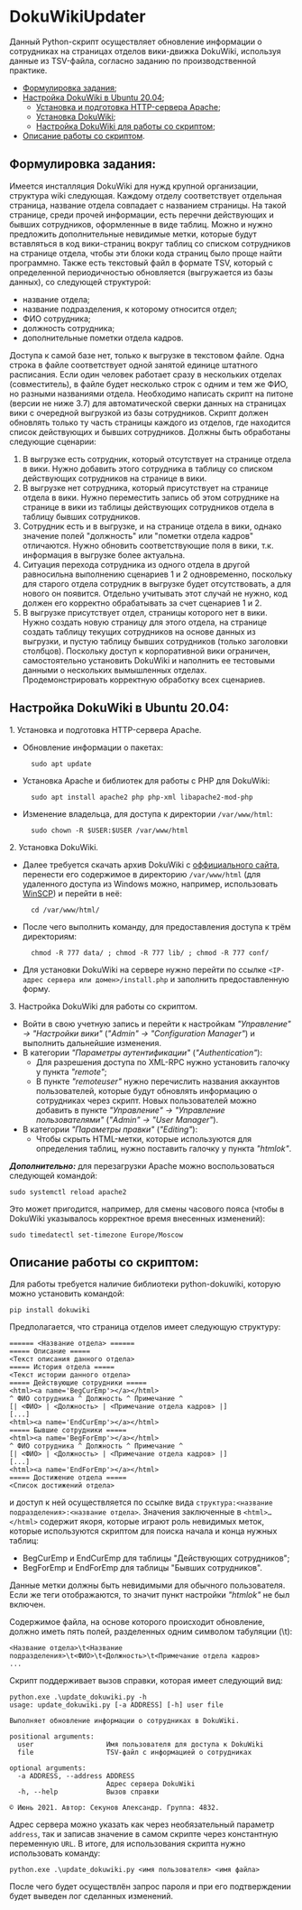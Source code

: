 # DokuWikiUpdater
Данный Python-скрипт осуществляет обновление информации о сотрудниках на страницах отделов вики-движка DokuWiki, используя данные из TSV-файла, согласно заданию по производственной практике.
- [Формулировка задания](#Wording);
- [Настройка DokuWiki в Ubuntu 20.04](#Setting);
    - [Установка и подготовка HTTP-сервера Apache](#Setting1);
    - [Установка DokuWiki](#Setting2);
    - [Настройка DokuWiki для работы со скриптом](#Setting3);
- [Описание работы со скриптом](#Script).

## <a name="Wording"></a> Формулировка задания:
 Имеется инсталляция DokuWiki для нужд крупной организации, структура wiki следующая. Каждому отделу соответствует отдельная страница, название отдела совпадает с названием страницы. На такой странице, среди прочей информации, есть перечни действующих и бывших сотрудников, оформленные в виде таблиц. Можно и нужно предложить дополнительные невидимые метки, которые будут вставляться в код вики-страниц вокруг таблиц со списком сотрудников на странице отдела, чтобы эти блоки кода страниц было проще найти программно.
 Также есть текстовый файл в формате TSV, который с определенной периодичностью обновляется (выгружается из базы данных), со следующей структурой:
- название отдела;
- название подразделения, к которому относится отдел;
- ФИО сотрудника;
- должность сотрудника;
- дополнительные пометки отдела кадров.

Доступа к самой базе нет, только к выгрузке в текстовом файле. Одна строка в файле соответствует одной занятой единице штатного расписания. Если один человек работает сразу в нескольких отделах (совместитель), в файле будет несколько строк с одним и тем же ФИО, но разными названиями отдела.
Необходимо написать скрипт на питоне (версии не ниже 3.7) для автоматической сверки данных на страницах вики с очередной выгрузкой из базы сотрудников. Скрипт должен обновлять только ту часть страницы каждого из отделов, где находится список действующих и бывших сотрудников. Должны быть обработаны следующие сценарии:

1. В выгрузке есть сотрудник, который отсутствует на странице отдела в вики. Нужно добавить этого сотрудника в таблицу со списком действующих сотрудников на странице в вики.
2. В выгрузке нет сотрудника, который присутствует на странице отдела в вики. Нужно переместить запись об этом сотруднике на странице в вики из таблицы действующих сотрудников отдела в таблицу бывших сотрудников.
3. Сотрудник есть и в выгрузке, и на странице отдела в вики, однако значение полей "должность" или "пометки отдела кадров" отличаются. Нужно обновить соответствующие поля в вики, т.к. информация в выгрузке более актуальна.
4. Ситуация перехода сотрудника из одного отдела в другой равносильна выполнению сценариев 1 и 2 одновременно, поскольку для старого отдела сотрудник в выгрузке будет отсутствовать, а для нового он появится. Отдельно учитывать этот случай не нужно, код должен его корректно обрабатывать за счет сценариев 1 и 2.
5. В выгрузке присутствует отдел, страницы которого нет в вики. Нужно создать новую страницу для этого отдела, на странице создать таблицу текущих сотрудников на основе данных из выгрузки, и пустую таблицу бывших сотрудников (только заголовки столбцов).
 Поскольку доступ к корпоративной вики ограничен, самостоятельно установить DokuWiki и наполнить ее тестовыми данными о нескольких вымышленных отделах. Продемонстрировать корректную обработку всех сценариев. 

## <a name="Setting"></a> Настройка DokuWiki в Ubuntu 20.04:
1.<a name="Setting1"></a> Установка и подготовка HTTP-сервера Apache.
- Обновление информации о пакетах:

        sudo apt update
- Установка Apache и библиотек для работы с PHP для DokuWiki:

        sudo apt install apache2 php php-xml libapache2-mod-php
- Изменение владельца, для доступа к директории `/var/www/html`:
        
        sudo chown -R $USER:$USER /var/www/html
2.<a name="Setting2"></a> Установка DokuWiki.
- Далее требуется скачать архив DokuWiki c [оффициального сайта](https://www.dokuwiki.org/dokuwiki), перенести его содержимое в директорию `/var/www/html` (для удаленного доступа из Windows можно, например, использовать [WinSCP](https://winscp.net/eng/download.php)) и перейти в неё:
        
        cd /var/www/html/
- После чего выполнить команду, для предоставления доступа к трём директориям:

        chmod -R 777 data/ ; chmod -R 777 lib/ ; chmod -R 777 conf/

- Для установки DokuWiki на сервере нужно перейти по ссылке `<IP-адрес сервера или домен>/install.php` и заполнить предоставленную форму.

3.<a name="Setting3"></a> Настройка DokuWiki для работы со скриптом.
- Войти в свою учетную запись и перейти к настройкам *"Управление" → "Настройки вики"* (*"Admin" → "Configuration Manager"*) и выполнить дальнейшие изменения.
- В категории *"Параметры аутентификации"* (*"Authentication"*):
    - Для разрешения доступа по XML-RPC нужно установить галочку у пункта *"remote"*;
    - В пункте *"remoteuser"* нужно перечислить названия аккаунтов пользователей, которые будут обновлять информацию о сотрудниках через скрипт. Новых пользователей можно добавить в пункте *"Управление" → "Управление пользователями"* (*"Admin" → "User Manager"*).
- В категории *"Параметры правки"* (*"Editing"*):
    - Чтобы скрыть HTML-метки, которые используются для определения таблиц, нужно поставить галочку у пункта *"htmlok"*.

***Дополнительно:*** для перезагрузки Apache можно воспользоваться следующей командой:

    sudo systemctl reload apache2
Это может пригодится, например, для смены часового пояса (чтобы в DokuWiki указывалось корректное время внесенных изменений):

    sudo timedatectl set-timezone Europe/Moscow 
## <a name="Script"> Описание работы со скриптом: 
Для работы требуется наличие библиотеки python-dokuwiki, которую можно установить командой: 

    pip install dokuwiki

Предполагается, что страница отделов имеет следующую структуру:
```
====== <Название отдела> ======
===== Описание =====
<Текст описания данного отдела>
===== История отдела =====
<Текст истории данного отдела>
===== Действующие сотрудники =====
<html><a name='BegCurEmp'></a></html>
^ ФИО сотрудника ^ Должность ^ Примечание ^
[| <ФИО> | <Должность> | <Примечание отдела кадров> |]
[...]
<html><a name='EndCurEmp'></a></html>
===== Бывшие сотрудники =====
<html><a name='BegForEmp'></a></html>
^ ФИО сотрудника ^ Должность ^ Примечание ^
[| <ФИО> | <Должность> | <Примечание отдела кадров> |]
[...]
<html><a name='EndForEmp'></a></html>
===== Достижение отдела =====
<Список достижений отдела>
```
и доступ к ней осуществляется по ссылке вида `структура:<название подразделения>:<название отдела>`.
Значения заключенные в `<html>…</html>` содержит якоря, которые играют роль невидимых меток, которые используются скриптом для поиска начала и конца нужных таблиц:
- BegCurEmp и EndCurEmp для таблицы "Действующих сотрудников";
- BegForEmp и EndForEmp для таблицы "Бывших сотрудников".

Данные метки должны быть невидимыми для обычного пользователя. Если же теги отображаются, то значит пункт настройки *"htmlok"* не был включен.

Содержимое файла, на основе которого происходит обновление, должно иметь пять полей, разделенных одним символом табуляции (\t):
```
<Название отдела>\t<Название подразделения>\t<ФИО>\t<Должность>\t<Примечание отдела кадров>
...
```
Скрипт поддерживает вызов справки, которая имеет следующий вид:
```
python.exe .\update_dokuwiki.py -h
usage: update_dokuwiki.py [-a ADDRESS] [-h] user file

Выполняет обновление информации о сотрудниках в DokuWiki.

positional arguments:
  user                  Имя пользователя для доступа к DokuWiki
  file                  TSV-файл с информацией о сотрудниках

optional arguments:
  -a ADDRESS, --address ADDRESS
                        Адрес сервера DokuWiki
  -h, --help            Вызов справки

© Июнь 2021. Автор: Секунов Александр. Группа: 4832.
```
Адрес сервера можно указать как через необязательный параметр `address`, так и записав значение в самом скрипте через константную переменную `URL`.
В итоге, для использования скрипта нужно использовать команду:

    python.exe .\update_dokuwiki.py <имя пользователя> <имя файла>
После чего будет осуществлён запрос пароля и при его подтверждении будет выведен лог сделанных изменений.
